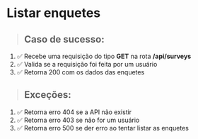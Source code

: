 # Listar enquetes

> ## Caso de sucesso:
1. ✅ Recebe uma requisição do tipo **GET** na rota **/api/surveys**
1. ✅ Valida se a requisição foi feita por um usuário
1. ✅ Retorna 200 com os dados das enquetes

> ## Exceções:
1. ✅ Retorna erro 404 se a API não existir
1. ✅ Retorna erro 403 se não for um usuário
1. ✅ Retorna erro 500 se der erro ao tentar listar as enquetes